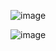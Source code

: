 ![image](https://github.com/web-god/sticky-menu/assets/132649294/234974d7-9d14-4f56-b05c-842c08d1868e)

![image](https://github.com/web-god/sticky-menu/assets/132649294/057f35bc-ba3f-4c67-acc0-6006d919f5ad)

